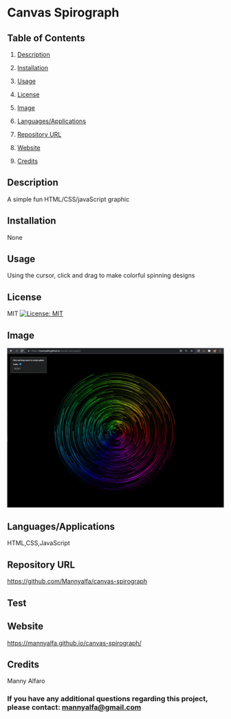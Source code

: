 # Canvas Spirograph
  
## Table of Contents

1. [Description](#description)

2. [Installation](#installation)

3. [Usage](#usage)

4. [License](#license)

5. [Image](#Image)

6. [Languages/Applications](#languages-applications)

7. [Repository URL](#repository-url)

8. [Website](#website)

9. [Credits](#credits)

## Description
A simple fun HTML/CSS/javaScript graphic

## Installation
None

## Usage
Using the cursor, click and drag to make colorful spinning designs

## License
MIT [![License: MIT](https://img.shields.io/badge/License-MIT-yellow.svg)](https://opensource.org/licenses/MIT)

## Image
![screenshot](https://github.com/Mannyalfa/canvas-spirograph/blob/main/assets/images/screenshot.jpg)

## Languages/Applications
HTML,CSS,JavaScript

## Repository URL
https://github.com/Mannyalfa/canvas-spirograph 

## Test

## Website
https://mannyalfa.github.io/canvas-spirograph/
   
    
## Credits
Manny Alfaro

### If you have any additional questions regarding this project, please contact: mannyalfa@gmail.com


    